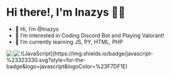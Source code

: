 # Hi there!, I'm Inazys 👀👋
- 👋 Hi, I’m @Inazys
- 👀 I’m interested in Coding Discord Bot and Playing Valorant!
- 🌱 I’m currently learning JS, PY, HTML, PHP

<img align="left" src="https://github-readme-stats.vercel.app/api?username=inazys&&show_icons=true&theme=tokyonight" />
<img align="left" src="https://github-readme-stats.vercel.app/api/top-langs/?username=inazys&theme=tokyonight" />
![JavaScript](https://img.shields.io/badge/javascript-%23323330.svg?style=for-the-badge&logo=javascript&logoColor=%23F7DF1E)
